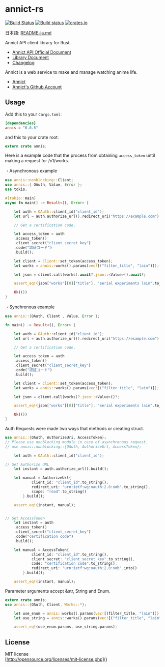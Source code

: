 # annict-rs

[![Build Status](https://travis-ci.com/totechite/annict-rs.svg?branch=master)](https://travis-ci.com/totechite/annict-rs)
[![Build status](https://ci.appveyor.com/api/projects/status/f39tjurl4m7ggkch/branch/master?svg=true)](https://ci.appveyor.com/project/totechite/annict-rs/branch/master)
[![crates.io](https://img.shields.io/crates/v/annis.svg)](https://crates.io/crates/annis)

日本語: [README-ja.md](./README-ja.md)

Annict API client library for Rust.

- [Annict API Official Document](https://docs.annict.com/)
- [Library Document](https://docs.rs/annis)
- [Changelog](https://github.com/totechite/annict-rs/blob/master/CHANGELOG.md)

Annict is a web service to make and manage watching anime life.

- [Annict](https://annict.com)
- [Annict's Github Account](https://github.com/annict)

## Usage

Add this to your `Cargo.toml`:

```toml
[dependencies]
annis = "0.0.6"
```

and this to your crate root:

```rust
extern crate annis;
```

Here is a example code that the process from obtaining `access_token` until making a request for /v1/works.

・Asynchronous example

```rust
use annis::nonblocking::Client;
use annis::{ OAuth, Value, Error };
use tokio;

#[tokio::main]
async fn main() -> Result<(), Error> {

	let auth = OAuth::client_id("client_id");
	let url = auth.authorize_url().redirect_uri("https://example.com").scope("read+write").build();

	// Get a certification code.

	let access_token = auth
	.access_token()
	.client_secret("client_secret_key")
	.code("認証コード")
	.build();

	let client = Client::set_token(access_token);
	let works = annis::works().params(vec![("filter_title", "lain")]);

	let json = client.call(works).await?.json::<Value>().await?;

	assert_eq!(json["works"][0]["title"], "serial experiments lain".to_string());

    Ok(())
}
```

・Synchronous example

```rust
use annis::{OAuth, Client , Value, Error };

fn main() -> Result<(), Error> {

	let auth = OAuth::client_id("client_id");
	let url = auth.authorize_url().redirect_uri("https://example.com").scope("read+write").build();

	// Get a certification code.

	let access_token = auth
	.access_token()
	.client_secret("client_secret_key")
	.code("認証コード")
	.build();

	let client = Client::set_token(access_token);
	let works = annis::works().params(vec![("filter_title", "lain")]);

	let json = client.call(works)?.json::<Value>()?;

	assert_eq!(json["works"][0]["title"], "serial experiments lain".to_string());

    Ok(())
}
```

Auth Requests were made two ways that methods or creating struct.

```rust
use annis::{OAuth, AuthorizeUri, AccessToken};
// Please use nonblocking module in case of asynchronous request.
// use annis::nonblocking::{OAuth, AuthorizeUrl, AccessToken};

	let auth = OAuth::client_id("client_id");

// Get Authorize URL
	let instant = auth.authorize_url().build();

	let manual = AuthorizeUrl{
			client_id: "client_id".to_string(),
			redirect_uri: "urn:ietf:wg:oauth:2.0:oob".to_string(),
			scope: "read".to_string()
		}.build();

	assert_eq!(instant, manual);


// Get AccessToken
	let instant = auth
	.access_token()
	.client_secret("client_secret_key")
	.code("certification code")
	.build();

    let manual = AccessToken{
    		client_id: "client_id".to_string(),
    		client_secret: "client_secret_key".to_string(),
    		code: "certification code".to_string(),
    		redirect_uri: "urn:ietf:wg:oauth:2.0:oob".into()
    	}.build();

	assert_eq!(instant, manual);
```

Parameter arguments accept &str, String and Enum.

```rust
extern crate annis;
use annis::{OAuth, Client, Works::*};

	let use_enum = annis::works().params(vec![(filter_title, "lain")]);
	let use_string = annis::works().params(vec![("filter_title", "lain")]);

	assert_eq!(use_enum.params, use_string.params);

```

## License

MIT license  
[http://opensource.org/licenses/mit-license.php]()
